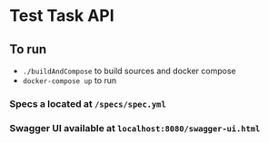 # Test Task API

## To run 
* `./buildAndCompose` to build sources and docker compose
* `docker-compose up` to run

### Specs a located at `/specs/spec.yml`
### Swagger UI available at `localhost:8080/swagger-ui.html`
